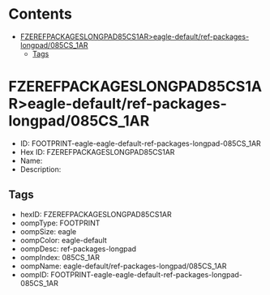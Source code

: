 



Contents
========

* [FZEREFPACKAGESLONGPAD85CS1AR>eagle-default/ref-packages-longpad/085CS_1AR](#fzerefpackageslongpad85cs1areagle-defaultref-packages-longpad085cs_1ar)
	* [Tags](#tags)

# FZEREFPACKAGESLONGPAD85CS1AR>eagle-default/ref-packages-longpad/085CS_1AR

- ID: FOOTPRINT-eagle-eagle-default-ref-packages-longpad-085CS_1AR
- Hex ID: FZEREFPACKAGESLONGPAD85CS1AR
- Name: 
- Description: 

## Tags

- hexID: FZEREFPACKAGESLONGPAD85CS1AR
- oompType: FOOTPRINT
- oompSize: eagle
- oompColor: eagle-default
- oompDesc: ref-packages-longpad
- oompIndex: 085CS_1AR
- oompName: eagle-default/ref-packages-longpad/085CS_1AR
- oompID: FOOTPRINT-eagle-eagle-default-ref-packages-longpad-085CS_1AR
